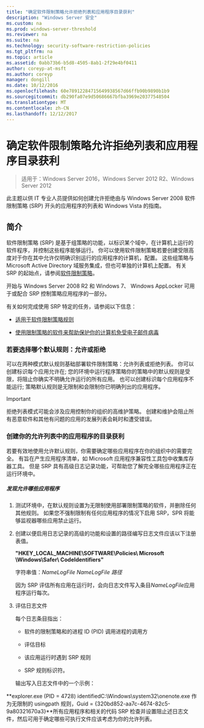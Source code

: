 ```yaml
---
title: "确定软件限制策略允许拒绝列表和应用程序目录获利"
description: "Windows Server 安全"
ms.custom: na
ms.prod: windows-server-threshold
ms.reviewer: na
ms.suite: na
ms.technology: security-software-restriction-policies
ms.tgt_pltfrm: na
ms.topic: article
ms.assetid: 0abb73b6-b5d8-4505-8ab1-2f29e4bf0411
author: coreyp-at-msft
ms.author: coreyp
manager: dongill
ms.date: 10/12/2016
ms.openlocfilehash: 60e78912284715649938567d66ffb90b9890b1b9
ms.sourcegitcommit: db290fa07e9d50686667bfba3969e20377548504
ms.translationtype: MT
ms.contentlocale: zh-CN
ms.lasthandoff: 12/12/2017
---
```

# <a name="determine-allow-deny-list-and-application-inventory-for-software-restriction-policies"></a>确定软件限制策略允许拒绝列表和应用程序目录获利

>适用于：Windows Server 2016，Windows Server 2012 R2、Windows Server 2012

此主题以供 IT 专业人员提供如何创建允许拒绝由与 Windows Server 2008 软件限制策略 (SRP) 开头的应用程序的列表和 Windows Vista 的指南。

## <a name="introduction"></a>简介
软件限制策略 (SRP) 是基于组策略的功能，以标识某个域中，在计算机上运行的软件程序，并控制这些程序能够运行。 你可以使用软件限制策略若要创建受限高度对于你在其中允许仅明确识别运行的应用程序的计算机，配置。 这些组策略与 Microsoft Active Directory 域服务集成，但也可单独的计算机上配置。 有关 SRP 的起始点，请参阅[软件限制策略](software-restriction-policies.md)。

开始与 Windows Server 2008 R2 和 Windows 7、 Windows AppLocker 可用于或配合 SRP 控制策略应用程序的一部分。

有关如何完成使用 SRP 特定的任务，请参阅以下信息：

-   [适用于软件限制策略规则](work-with-software-restriction-policies-rules.md)

-   [使用限制策略的软件来帮助保护你的计算机免受电子邮件病毒](use-software-restriction-policies-to-help-protect-your-computer-against-an-email-virus.md)

### <a name="what-default-rule-to-choose-allow-or-deny"></a>若要选择哪个默认规则：允许或拒绝
可以在两种模式默认规则基础部署软件限制策略：允许列表或拒绝列表。 你可以创建标识每个应用允许在; 您的环境中运行程序策略你的策略中的默认规则是受限，将阻止你确实不明确允许运行的所有应用。 也可以创建标识每个应用程序不能运行; 策略默认规则是无限制和会限制你已明确列出的应用程序。

> [!IMPORTANT]
> 拒绝列表模式可能会涉及应用控制你的组织的高维护策略。 创建和维护会阻止所有恶意软件和其他有问题的应用的发展列表会耗时和遭受错误。

### <a name="create-an-inventory-of-your-applications-for-the-allow-list"></a>创建你的允许列表中的应用程序的目录获利
若要有效地使用允许默认规则，你需要确定哪些应用程序在你的组织中的需要完全。 有旨在产生应用程序清单，如 Microsoft 应用程序兼容性工具包中收集库存器工具。 但是 SRP 具有高级日志记录功能，可帮助您了解完全哪些应用程序正在运行环境中。

##### <a name="to-discover-which-applications-to-allow"></a>发现允许哪些应用程序

1.  测试环境中，在默认规则设置为无限制使用部署限制策略的软件，并删除任何其他规则。 如果您不强制限制有任何应用程序的情况下启用 SRP，SPR 将能够监视器哪些应用禁止运行。

2.  创建以便启用日志记录的高级的功能和设置的路径编写日志文件应该以下注册表值。

    **"HKEY_LOCAL_MACHINE\SOFTWARE\Policies\ Microsoft \Windows\Safer\ CodeIdentifiers"**

    字符串值：*NameLogFile NameLogFile 路径*

    因为 SRP 评估所有应用在运行时，会向日志文件写入条目*NameLogFile*应用程序运行每次。

3.  评估日志文件

    每个日志条目指出：

    -   软件的限制策略和的进程 ID (PID) 调用进程的调用方

    -   评估目标

    -   该应用运行时遇到 SRP 规则

    -   SRP 规则标识符。

    输出写入日志文件中的一个示例：

**explorer.exe (PID = 4728) identifiedC:\Windows\system32\onenote.exe 作为无限制的 usingpath 规则，Guid = {320bd852-aa7c-4674-82c5-9a80321670a3}**所有应用程序和相关的代码 SRP 检查并设置阻止述日志文件，然后可用于确定哪些可执行文件应该考虑为你的允许列表。


